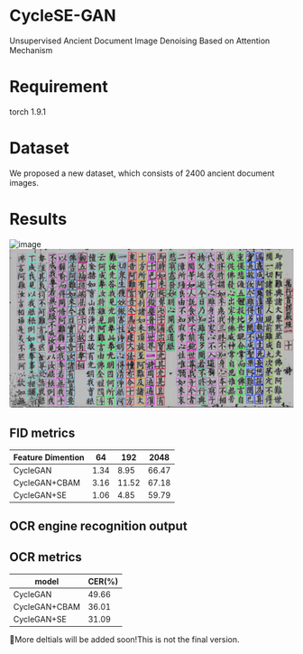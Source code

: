# CycleSE-GAN
Unsupervised Ancient Document Image Denoising Based on Attention Mechanism

# Requirement
  torch 1.9.1

# Dataset
  We proposed a new dataset, which consists of 2400 ancient document images.
  
# Results
![image](https://github.com/RylonW/CycleSE-GAN/blob/main/pic/denoise_result.png)
![image](https://github.com/RylonW/CycleSE-GAN/blob/main/pic/recognition.png)

## FID metrics
| Feature Dimention  | 64 | 192    | 2048  |
|--------|------------|-------   |--------|
| CycleGAN | 1.34    | 8.95   | 66.47 | 
| CycleGAN+CBAM | 3.16    | 11.52   | 67.18 |
| CycleGAN+SE | 1.06    | 4.85   | 59.79 | 

## OCR engine recognition output
## OCR metrics
| model  | CER(%) | 
|--------|------------|
| CycleGAN | 49.66    |
| CycleGAN+CBAM | 36.01    |
| CycleGAN+SE | 31.09    |

:cherries:More deltials will be added soon!This is not the final version.
